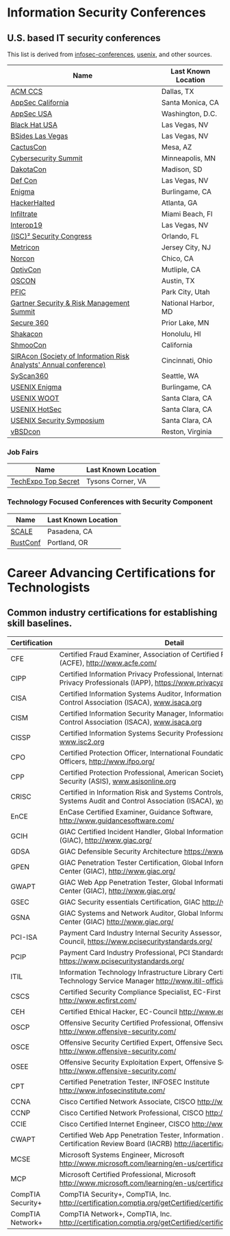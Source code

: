 # Information Security Conferences
## U.S. based IT security conferences

This list is derived from [infosec-conferences](https://infosec-conferences.com/country/united-states/), [usenix](https://www.usenix.org/conferences), and other sources.

| **Name**                                                                              | **Last Known Location**   | 
| ------------------------------------------------------------------------------------- | ------------------------- | 
| [ACM CCS](http://www.codaspy.org/)                                                    | Dallas, TX                | 
| [AppSec California](https://2019.appseccalifornia.org/)                               | Santa Monica, CA          | 
| [AppSec USA](https://appsecusa.org/)                                                  | Washington, D.C.          |
| [Black Hat USA](https://www.blackhat.com/us-19/)                                      | Las Vegas, NV             |
| [BSides Las Vegas](https://www.bsideslv.org/)                                         | Las Vegas, NV             |
| [CactusCon](https://www.cactuscon.com/)                                               | Mesa, AZ                  |
| [Cybersecurity Summit](https://cybersecuritysummit.org/)                              | Minneapolis, MN           |
| [DakotaCon](https://dakotacon.org)                                                    | Madison, SD               |
| [Def Con](https://www.defcon.org/)                                                    | Las Vegas, NV             |
| [Enigma](https://www.usenix.org/conference/enigma2019/)                               | Burlingame, CA            |
| [HackerHalted](https://www.hackerhalted.com/)                                         | Atlanta, GA               |
| [Infiltrate](https://infiltratecon.com/)                                              | Miami Beach, Fl           |
| [Interop19](https://www.interop.com/)                                                 | Las Vegas, NV             |
| [(ISC)² Security Congress](https://congress.isc2.org/events/-isc-security-congress-2019/event-summary-f1be4e92a1b54d92acdb1b8007fe91cf.aspx) | Orlando, FL |
| [Metricon](http://www.securitymetrics.org/blog/2019/01/28/metricon-x-agenda/)         | Jersey City, NJ           |
| [Norcon](http://norcon.info/)                                                         | Chico, CA                 |
| [OptivCon](https://www.optiv.com/our-story/events/)                                   | Mutliple, CA              |
| [OSCON](https://conferences.oreilly.com/oscon/oscon-tx)                               | Austin, TX                |
| [PFIC](https://pfic-conference.com/)                                                  | Park City, Utah           |
| [Gartner Security & Risk Management Summit](https://www.gartner.com/en/conferences/na/security-risk-management-us) | National Harbor, MD |
| [Secure 360](https://secure360.org/secure360-twin-cities/)                            | Prior Lake, MN            |
| [Shakacon](https://www.shakacon.org/)                                                 | Honolulu, HI              |
| [ShmooCon](http://shmoocon.org/)                                                      | California                |
| [SIRAcon (Society of Information Risk Analysts' Annual conference)](https://societyinforisk.org/) | Cincinnati, Ohio |
| [SyScan360](https://www.syscan360.org/)                                               | Seattle, WA               |
| [USENIX Enigma](https://www.usenix.org/conference/enigma2019)                         | Burlingame, CA            |
| [USENIX WOOT](https://www.usenix.org/conference/woot19)                               | Santa Clara, CA           |
| [USENIX HotSec](https://www.usenix.org/conference/hotsec19/)                          | Santa Clara, CA           |
| [USENIX Security Symposium](https://www.usenix.org/conference/usenixsecurity19/)      | Santa Clara, CA           |
| [vBSDcon](https://www.vbsdcon.com/)                                                   | Reston, Virginia          |
            

### Job Fairs
| **Name**                             | **Last Known Location** |
| ------------------------------------ | ----------------------- |
| [TechExpo Top Secret](https://techexpousa.com/event/te-111319/?ref=infosec-conferences.com) | Tysons Corner, VA            |

### Technology Focused Conferences with Security Component
| **Name**                             | **Last Known Location** |
| ------------------------------------ | ----------------------- |
| [SCALE](https://socallinuxexpo.org/) | Pasadena, CA            |
| [RustConf](http://rustconf.com/)     | Portland, OR            | 


# Career Advancing Certifications for Technologists
## Common industry certifications for establishing skill baselines.

| Certification     | Detail                                                                                                                                     | 
|-------------------|--------------------------------------------------------------------------------------------------------------------------------------------| 
| CFE               | Certified Fraud Examiner, Association of Certified Fraud Examiners (ACFE), http://www.acfe.com/                                            | 
| CIPP              | Certified Information Privacy Professional, International Association of Privacy Professionals (IAPP), https://www.privacyassociation.org/ | 
| CISA              | Certified Information Systems Auditor, Information Systems Audit and Control Association (ISACA), www.isaca.org                            | 
| CISM              | Certified Information Security Manager, Information Systems Audit and Control Association (ISACA), www.isaca.org                           | 
| CISSP             | Certified Information Systems Security Professional, ISC2, www.isc2.org                                                                    | 
| CPO               | Certified Protection Officer, International Foundation for Protection Officers, http://www.ifpo.org/                                       | 
| CPP               | Certified Protection Professional, American Society for Industrial Security (ASIS), www.asisonline.org                                     | 
| CRISC             | Certified in Information Risk and Systems Controls, Information Systems Audit and Control Association (ISACA), www.isaca.org               | 
| EnCE              | EnCase Certified Examiner, Guidance Software, http://www.guidancesoftware.com/                                                             | 
| GCIH              | GIAC Certified Incident Handler, Global Information Assurance Center (GIAC), http://www.giac.org/                                          | 
| GDSA              | GIAC Defensible Security Architecture https://www.giac.org                                                                                 |
| GPEN              | GIAC Penetration Tester Certification, Global Information Assurance Center (GIAC), http://www.giac.org/                                    | 
| GWAPT             | GIAC Web App Penetration Tester, Global Information Assurance Center (GIAC), http://www.giac.org/                                          | 
| GSEC              | GIAC Security essentials Certification, GIAC http://www.giac.org/                                                                          | 
| GSNA              | GIAC Systems and Network Auditor, Global Information Assurance Center (GIAC) http://www.giac.org/                                          | 
| PCI-ISA           | Payment Card Industry Internal Security Assessor, PCI Standards Council, https://www.pcisecuritystandards.org/                             | 
| PCIP              | Payment Card Industry Professional, PCI Standards Council, https://www.pcisecuritystandards.org/                                           | 
| ITIL              | Information Technology Infrastructure Library Certification, Information Technology Service Manager http://www.itil-officialsite.com/      | 
| CSCS              | Certified Security Compliance Specialist, EC-First http://www.ecfirst.com/                                                                 | 
| CEH               | Certified Ethical Hacker, EC-Council http://www.eccouncil.org/                                                                             | 
| OSCP              | Offensive Security Certified Professional, Offensive Security Ltd. http://www.offensive-security.com/                                      | 
| OSCE              | Offensive Security Certified Expert, Offensive Security Ltd. http://www.offensive-security.com/                                            | 
| OSEE              | Offensive Security Exploitation Expert, Offensive Security Ltd. http://www.offensive-security.com/                                         | 
| CPT               | Certified Penetration Tester, INFOSEC Institute http://www.infosecinstitute.com/                                                           | 
| CCNA              | Cisco Certified Network Associate, CISCO http://www.cisco.com/                                                                             | 
| CCNP              | Cisco Certified Network Professional, CISCO http://www.cisco.com/                                                                          | 
| CCIE              | Cisco Certified Internet Engineer, CISCO http://www.cisco.com/                                                                             | 
| CWAPT             | Certified Web App Penetration Tester, Information Assurance Certification Review Board (IACRB) http://iacertification.org/                 | 
| MCSE              | Microsoft Systems Engineer, Microsoft http://www.microsoft.com/learning/en-us/certification-overview.aspx                                  | 
| MCP               | Microsoft Certified Professional, Microsoft http://www.microsoft.com/learning/en-us/certification-overview.aspx                            | 
| CompTIA Security+ | CompTIA Security+, CompTIA, Inc. http://certification.comptia.org/getCertified/certifications/security.aspx                                | 
| CompTIA Network+  | CompTIA Network+, CompTIA, Inc. http://certification.comptia.org/getCertified/certifications/network.aspx                                  | 
